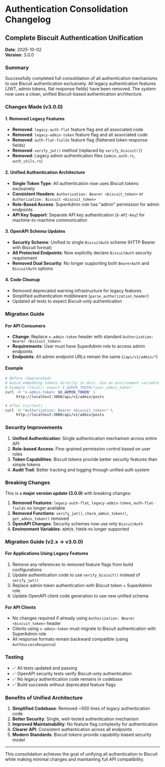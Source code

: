 # Authentication Consolidation Changelog

## Complete Biscuit Authentication Unification

**Date**: 2025-10-02  
**Version**: 3.0.0  

### Summary

Successfully completed full consolidation of all authentication mechanisms to use Biscuit authentication exclusively. All legacy authentication features (JWT, admin tokens, flat response fields) have been removed. The system now uses a clean, unified Biscuit-based authentication architecture.

### Changes Made (v3.0.0)

#### 1. Removed Legacy Features

- **Removed**: `legacy-auth-flat` feature flag and all associated code
- **Removed**: `legacy-admin-token` feature flag and all associated code
- **Removed**: `auth-flat-fields` feature flag (flattened token response fields)
- **Removed**: `verify_jwt()` method (replaced by `verify_biscuit()`)
- **Removed**: Legacy admin authentication files (`admin_auth.rs`, `auth_utils.rs`)

#### 2. Unified Authentication Architecture

- **Single Token Type**: All authentication now uses Biscuit tokens exclusively
- **Consistent Headers**: `Authorization: Bearer <biscuit_token>` or `Authorization: Biscuit <biscuit_token>`
- **Role-Based Access**: SuperAdmin role has "admin" permission for admin endpoints
- **API Key Support**: Separate API key authentication (`X-API-Key`) for machine-to-machine communication

#### 3. OpenAPI Schema Updates

- **Security Scheme**: Unified to single `BiscuitAuth` scheme (HTTP Bearer with Biscuit format)
- **All Protected Endpoints**: Now explicitly declare `BiscuitAuth` security requirement
- **Removed Dual Security**: No longer supporting both `BearerAuth` and `BiscuitAuth` options

#### 4. Code Cleanup

- Removed deprecated warning infrastructure for legacy features
- Simplified authentication middleware (`parse_authorization_header`)
- Updated all tests to expect Biscuit-only authentication

### Migration Guide

#### For API Consumers

- **Change**: Replace `x-admin-token` header with standard `Authorization: Bearer <biscuit_token>`
- **Requirements**: User must have SuperAdmin role to access admin endpoints
- **Endpoints**: All admin endpoint URLs remain the same (`/api/v1/admin/*`)

#### Example

```bash
# Before (deprecated)
# Avoid embedding tokens directly in docs. Use an environment variable or secret.
# Example (local): export X_ADMIN_TOKEN="your_admin_token"
curl -H "x-admin-token: $X_ADMIN_TOKEN" \
     http://localhost:3000/api/v1/admin/posts

# After (current)
curl -H "Authorization: Bearer <biscuit_token>" \
     http://localhost:3000/api/v1/admin/posts
```

### Security Improvements

1. **Unified Authentication**: Single authentication mechanism across entire API
2. **Role-based Access**: Fine-grained permission control based on user roles
3. **Token Capabilities**: Biscuit tokens provide better security features than simple tokens
4. **Audit Trail**: Better tracking and logging through unified auth system

### Breaking Changes

This is a **major version update (3.0.0)** with breaking changes:


1. **Removed Features**: `legacy-auth-flat`, `legacy-admin-token`, `auth-flat-fields` no longer available
2. **Removed Functions**: `verify_jwt()`, `check_admin_token()`, `get_admin_token()` removed
3. **OpenAPI Changes**: Security schemes now use only `BiscuitAuth`
4. **Environment Variables**: `ADMIN_TOKEN` no longer supported

### Migration Guide (v2.x → v3.0.0)

#### For Applications Using Legacy Features

1. Remove any references to removed feature flags from build configurations
2. Update authentication code to use `verify_biscuit()` instead of `verify_jwt()`
3. Replace admin token authentication with Biscuit token + SuperAdmin role
4. Update OpenAPI client code generation to use new unified schema

#### For API Clients

- No changes required if already using `Authorization: Bearer <biscuit_token>` header
- Clients using `x-admin-token` must migrate to Biscuit authentication with SuperAdmin role
- All response formats remain backward compatible (using `AuthSuccessResponse`)

### Testing

- ✅ All tests updated and passing
- ✅ OpenAPI security tests verify Biscuit-only authentication
- ✅ No legacy authentication code remains in codebase
- ✅ Build succeeds without deprecated feature flags

### Benefits of Unified Architecture

1. **Simplified Codebase**: Removed ~500 lines of legacy authentication code
2. **Better Security**: Single, well-tested authentication mechanism
3. **Improved Maintainability**: No feature flag complexity for authentication
4. **Clearer API**: Consistent authentication across all endpoints
5. **Modern Standards**: Biscuit tokens provide capability-based security model

---

This consolidation achieves the goal of unifying all authentication to Biscuit while making minimal changes and maintaining full API compatibility.
